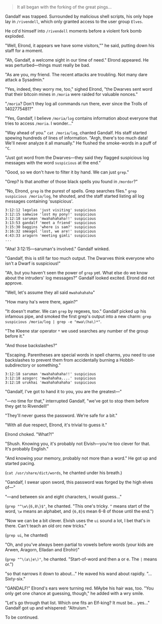 > It all began with the forking of the great pings...

Gandalf was trapped. Surrounded by malicious shell scripts, his only hope lay in `/rivendell`, which only granted access to the user group `Elves`.

He cd'd himself into `/rivendell` moments before a violent fork bomb exploded.

"Well, Elrond, it appears we have some visitors,"" he said, putting down his staff for a moment.

"Ah, Gandalf, a welcome sight in our time of need." Elrond appeared. He was perturbed—things must really be bad.

"As are you, my friend. The recent attacks are troubling. Not many dare attack a Sysadmin."

"Yes, indeed, they worry me, too," sighed Elrond, "the Dwarves sent word that their bitcoin mines in `/moria` were raided for valuable nonces."

"`/moria`? Don't they log all commands run there, ever since the Trolls of 1402775481?"

"Yes, Gandalf, I believe `/moria/log` contains information about everyone that tries to access `/moria`. I wonder…"

"Way ahead of you." `cat /moria/log`, chanted Gandalf. His staff started spewing hundreds of lines of information. "Argh, there's too much data! We'll never analyze it all manually." He flushed the smoke-words in a puff of `^C`.

"Just got word from the Dwarves—they said they flagged suspicious log messages with the word `suspicious` at the end."

"Good, so we don't have to filter it by hand. We can just `grep`."

"Grep? Is that another of those black spells you found in `/mordor`?"

"No, Elrond, `grep` is the purest of spells. Grep searches files." `grep suspicious /moria/log`, he shouted, and the staff started listing all log messages containing 'suspicious'.

```
3:12:12 legolas 'just visiting' suspicious
3:12:15 samwise 'lost my pony!' suspicious
3:12:18 saruman 'mwahahahaha!!' suspicious
3:13:53 gandalf 'meet a friend' suspicious
3:15:30 baggins 'where is sam?' suspicious
3:16:32 smeagol 'lost, we are!' suspicious
4:43:33 aragorn 'meeting gimli' suspicious
...
```
"Aha! 3:12:15—saruman's involved." Gandalf winked.

"Gandalf, this is still far too much output. The Dwarves think everyone who isn't a Dwarf is suspicious!"

"Ah, but you haven't seen the power of `grep` yet. What else do we know about the intruders' log messages?" Gandalf looked excited. Elrond did not approve.

"Well, let's assume they all said `mwahahahaha`"

"How many ha's were there, again?"

"It doesn't matter. We can `grep` by regexes, too." Gandalf picked up his infamous pipe, and smoked the first grep's output into a new charm: `grep suspicious /moria/log | grep -e "mwa\(ha\)*"`.

"The Kleene star operator `*` we used searches any number of the group before it."

"And those backslashes?"

"Escaping. Parentheses are special words in spell charms, you need to use backslashes to prevent them from accidentally burning a Hobbit-subdirectory or something."

```
3:12:18 saruman 'mwahahahaha!!' suspicious
3:12:18 azogorc 'mwahahaha....' suspicious
3:12:18 urukhai 'mwahahahahaha' suspicious
```

"Gandalf, I've got to hand it to you, you are the greatest—"

"—no time for that," interrupted Gandalf, "we've got to stop them before they get to Rivendell!"

"They'll never guess the password. We're safe for a bit."

"With all due respect, Elrond, it's trivial to guess it."

Elrond choked. "What?!"

"Shush. Knowing you, it's probably not Elvish—you're too clever for that. It's probably English."

"And knowing your memory, probably not more than a word." He got up and started pacing.

(`cat /usr/share/dict/words`, he chanted under his breath.)

"Gandalf, I swear upon sword, this password was forged by the high elves of—"

"—and between six and eight characters, I would guess…"

(`grep "^\w\{6,8\}$"`, he chanted. "This one's tricky. `^` means start of the word, `\w` means an alphabet, and `{6,8}$` mean 6-8 of those until the end.")

"Now we can be a bit clever. Elvish uses the `ui` sound a lot, I bet that's in there. Can't teach an old orc new tricks."

(`grep ui`, he chanted)

"Oh, and you've always been partial to vowels before words (your kids are Arwen, Aragorn, Elladan and Elrohir)"

(`grep "^\(a\|e\)"`, he chanted. "Start-of-word and then a or e. The `|` means or.")

"so that narrows it down to about…" He waved his wand about rapidly. "…Sixty-six."

"GANDALF!" Elrond's ears were turning red. MAybe his hair was, too. "You only get one chance at guessing, though," he added with a wry smile.

"Let's go through that list. Which one fits an Elf-king? It must be… yes…" Gandalf got up and whispered: "Altruism."

To be continued.
